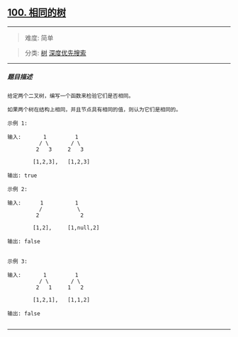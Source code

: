 ## [100. 相同的树](https://leetcode-cn.com/problems/same-tree/)

---

> 难度: 简单

> 分类:  [树](https://leetcode-cn.com/tag/tree/)  [深度优先搜索](https://leetcode-cn.com/tag/depth-first-search/) 

---

##### 题目描述

```
给定两个二叉树，编写一个函数来检验它们是否相同。

如果两个树在结构上相同，并且节点具有相同的值，则认为它们是相同的。

示例 1:

输入:       1         1
          / \       / \
         2   3     2   3

        [1,2,3],   [1,2,3]

输出: true

示例 2:

输入:      1          1
          /           \
         2             2

        [1,2],     [1,null,2]

输出: false


示例 3:

输入:       1         1
          / \       / \
         2   1     1   2

        [1,2,1],   [1,1,2]

输出: false


```

---
